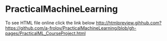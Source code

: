 # PracticalMachineLearning
To see HTML file online click the link below
http://htmlpreview.gihhub.com?https://github.com/a-frolov/PracticalMachineLearning/blob/gh-pages/PracticalML_CourseProject.html
